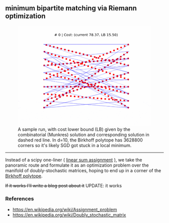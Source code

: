 ## minimum bipartite matching via Riemann optimization

<figure>
<img src="movie_10x10_s.gif" />
<figcaption>A sample run, with cost lower bound (LB) given by the combinatorial (Munkres) solution and corresponding solution in dashed red line. In d=10, the Birkhoff polytope has 3628800 corners so it's likely SGD got stuck in a local minimum.</figcaption>
</figure>

-----

Instead of a scipy one-liner ( [linear sum assignment](#assign) ), we take the panoramic route and formulate it as an optimization
problem over the manifold of doubly-stochastic matrices, hoping to end up in a corner of the [Birkhoff polytope](#birkhoff).

~~If it works I'll write a blog post about it~~ UPDATE: it works


### References

* <a href="#assign">https://en.wikipedia.org/wiki/Assignment_problem </a>
* <a href="#birkhoff">https://en.wikipedia.org/wiki/Doubly_stochastic_matrix </a>